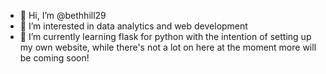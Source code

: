 - 👋 Hi, I’m @bethhill29
- 👀 I’m interested in data analytics and web development
- 🌱 I’m currently learning flask for python with the intention of setting up my own website, while there's not a lot on here at the moment more will be coming soon!


<!---
bethhill29/bethhill29 is a ✨ special ✨ repository because its `README.md` (this file) appears on your GitHub profile.
You can click the Preview link to take a look at your changes.
--->
